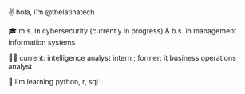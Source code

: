 ✌️ hola, i’m @thelatinatech

🎓 m.s. in cybersecurity (currently in progress) & b.s. in management information systems

👩‍💻 current: intelligence analyst intern ; former: it business operations analyst

🌱 i'm learning python, r, sql

<!---
thelatinatech/thelatinatech is a ✨ special ✨ repository because its `README.md` (this file) appears on your GitHub profile.
You can click the Preview link to take a look at your changes.
--->
